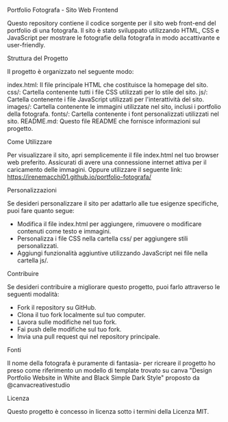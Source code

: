 Portfolio Fotografa - Sito Web Frontend

Questo repository contiene il codice sorgente per il sito web front-end del portfolio di una fotografa. Il sito è stato sviluppato utilizzando HTML, CSS e JavaScript per mostrare le fotografie della fotografa in modo accattivante e user-friendly.

Struttura del Progetto

Il progetto è organizzato nel seguente modo:

  index.html: Il file principale HTML che costituisce la homepage del sito.
  css/: Cartella contenente tutti i file CSS utilizzati per lo stile del sito.
  js/: Cartella contenente i file JavaScript utilizzati per l'interattività del sito.
  images/: Cartella contenente le immagini utilizzate nel sito, inclusi i portfolio della fotografa.
  fonts/: Cartella contenente i font personalizzati utilizzati nel sito.
  README.md: Questo file README che fornisce informazioni sul progetto.

Come Utilizzare

  Per visualizzare il sito, apri semplicemente il file index.html nel tuo browser web preferito. Assicurati di avere una connessione internet attiva per il caricamento delle immagini.
  Oppure utilizzare il seguente link: https://irenemacchi01.github.io/portfolio-fotografa/

Personalizzazioni

  Se desideri personalizzare il sito per adattarlo alle tue esigenze specifiche, puoi fare quanto segue:
  - Modifica il file index.html per aggiungere, rimuovere o modificare contenuti come testo e immagini.
  - Personalizza i file CSS nella cartella css/ per aggiungere stili personalizzati.
  - Aggiungi funzionalità aggiuntive utilizzando JavaScript nei file nella cartella js/.

Contribuire

  Se desideri contribuire a migliorare questo progetto, puoi farlo attraverso le seguenti modalità:
  - Fork il repository su GitHub.
  - Clona il tuo fork localmente sul tuo computer.
  - Lavora sulle modifiche nel tuo fork.
  - Fai push delle modifiche sul tuo fork.
  - Invia una pull request qui nel repository principale.

Fonti

  Il nome della fotografa è puramente di fantasia- per ricreare il progetto ho preso come riferimento un modello di template trovato su canva "Design Portfolio Website in White and Black Simple Dark Style" proposto da @canvacreativestudio

Licenza

  Questo progetto è concesso in licenza sotto i termini della Licenza MIT.
